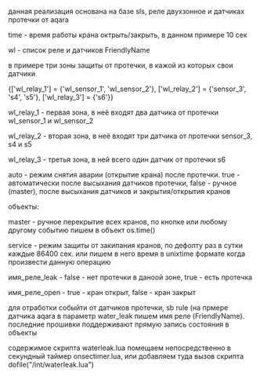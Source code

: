 данная реализация основана на базе sls, реле двухзонное и датчиках протечки от aqara 

time - время работы крана октрыть/закрыть, в данном примере 10 сек

wl - список реле и датчиков FriendlyName

в примере три зоны защиты от протечки, в кажой из которых свои датчики

{['wl_relay_1'] = {'wl_sensor_1', 'wl_sensor_2'}, ['wl_relay_2'] = {'sensor_3', 's4', 's5'}, ['wl_relay_3'] = {'s6'}}

wl_relay_1 - первая зона, в неё входят два датчика от протечки wl_sensor_1 и wl_sensor_2

wl_relay_2 - вторая зона, в неё входят три датчика от протечки sensor_3, s4 и s5

wl_relay_3 - третья зона, в ней всего один датчик от протечки s6

auto - режим снятия аварии (открытие крана) после протечки. true - автоматически после высыхания датчиков протечки, false - ручное (master), после высыхания датчиков и закрытия/открытия кранов

объекты:

master - ручное перекрытие всех кранов, по кнопке или любому другому событию пишем в объект os.time()

service - режим защиты от закипания кранов, по дефолту раз в сутки каждые 86400 сек. или пишем в него время в unixtime формате когда произвести данную операцию

имя_реле_leak	- false - нет протечки в даноой зоне, true - есть протечка	

имя_реле_open - true - кран открыт, false - кран закрыт

для отработки собыйти от датчиков протечки, sb rule (на прмере датчика aqara в параметр water_leak пишем имя реле (FriendlyName). последние прошивки поддерживают прямую запись состояния в объекты

содержимое скрипта waterleak.lua помещаем непосредственно в секундный таймер onsectimer.lua, или добавляем туда вызов скрипта dofile("/int/waterleak.lua")
